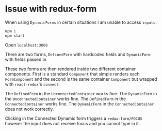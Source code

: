 # Issue with redux-form

When using `DynamicForms` in certain situations I am unable to access `inputs`.


```bash
npm i
npm start
```

Open `localhost:3000`

There are two forms, `DefinedForm` with hardcoded fields and `DynamicForm` with fields passed in.

These two forms are then rendered inside two different container components.  First is
a standard `Component` that simple renders each `FormComponent` and the second is the same container `Component` but wrapped with `react-redux`'s `connect`.

The `DefinedForm` in the `UnconnectedContainer` works fine.
The `DynamicForm` in the `UnconnectedContainer` works fine.
The `DefinedForm` in the `ConnectedContainer` works fine.
The `DynamicForm` in the `ConnectedContainer` does not work correctly.

Clicking in the Connected Dynamic form triggers a `redux-form/FOCUS` however the
input does not receive focus and you cannot type in it.
